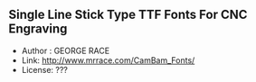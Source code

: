 ## Single Line Stick Type TTF Fonts For CNC Engraving
- Author : GEORGE RACE
- Link: http://www.mrrace.com/CamBam_Fonts/
- License: ???
